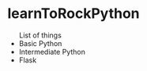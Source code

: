 # learnToRockPython
<ul> List of things 
  <li> Basic Python </li>
  <li> Intermediate Python </li>
  <li> Flask </li>
</ul>
